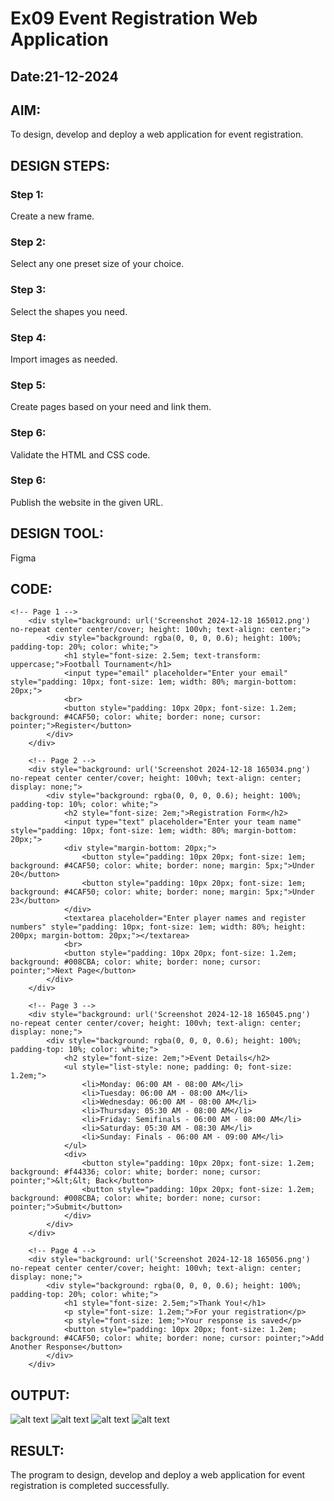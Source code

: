 # Ex09 Event Registration Web Application
## Date:21-12-2024

## AIM:
To design, develop and deploy a web application for event registration.

## DESIGN STEPS:

### Step 1:
Create a new frame.

### Step 2:
Select any one preset size of your choice.

### Step 3:
Select the shapes you need.

### Step 4:
Import images as needed.

### Step 5:
Create pages based on your need and link them.

### Step 6:

Validate the HTML and CSS code.

### Step 6:

Publish the website in the given URL.

## DESIGN TOOL:
Figma

## CODE:
```
<!-- Page 1 -->
    <div style="background: url('Screenshot 2024-12-18 165012.png') no-repeat center center/cover; height: 100vh; text-align: center;">
        <div style="background: rgba(0, 0, 0, 0.6); height: 100%; padding-top: 20%; color: white;">
            <h1 style="font-size: 2.5em; text-transform: uppercase;">Football Tournament</h1>
            <input type="email" placeholder="Enter your email" style="padding: 10px; font-size: 1em; width: 80%; margin-bottom: 20px;">
            <br>
            <button style="padding: 10px 20px; font-size: 1.2em; background: #4CAF50; color: white; border: none; cursor: pointer;">Register</button>
        </div>
    </div>

    <!-- Page 2 -->
    <div style="background: url('Screenshot 2024-12-18 165034.png') no-repeat center center/cover; height: 100vh; text-align: center; display: none;">
        <div style="background: rgba(0, 0, 0, 0.6); height: 100%; padding-top: 10%; color: white;">
            <h2 style="font-size: 2em;">Registration Form</h2>
            <input type="text" placeholder="Enter your team name" style="padding: 10px; font-size: 1em; width: 80%; margin-bottom: 20px;">
            <div style="margin-bottom: 20px;">
                <button style="padding: 10px 20px; font-size: 1em; background: #4CAF50; color: white; border: none; margin: 5px;">Under 20</button>
                <button style="padding: 10px 20px; font-size: 1em; background: #4CAF50; color: white; border: none; margin: 5px;">Under 23</button>
            </div>
            <textarea placeholder="Enter player names and register numbers" style="padding: 10px; font-size: 1em; width: 80%; height: 200px; margin-bottom: 20px;"></textarea>
            <br>
            <button style="padding: 10px 20px; font-size: 1.2em; background: #008CBA; color: white; border: none; cursor: pointer;">Next Page</button>
        </div>
    </div>

    <!-- Page 3 -->
    <div style="background: url('Screenshot 2024-12-18 165045.png') no-repeat center center/cover; height: 100vh; text-align: center; display: none;">
        <div style="background: rgba(0, 0, 0, 0.6); height: 100%; padding-top: 10%; color: white;">
            <h2 style="font-size: 2em;">Event Details</h2>
            <ul style="list-style: none; padding: 0; font-size: 1.2em;">
                <li>Monday: 06:00 AM - 08:00 AM</li>
                <li>Tuesday: 06:00 AM - 08:00 AM</li>
                <li>Wednesday: 06:00 AM - 08:00 AM</li>
                <li>Thursday: 05:30 AM - 08:00 AM</li>
                <li>Friday: Semifinals - 06:00 AM - 08:00 AM</li>
                <li>Saturday: 05:30 AM - 08:30 AM</li>
                <li>Sunday: Finals - 06:00 AM - 09:00 AM</li>
            </ul>
            <div>
                <button style="padding: 10px 20px; font-size: 1.2em; background: #f44336; color: white; border: none; cursor: pointer;">&lt;&lt; Back</button>
                <button style="padding: 10px 20px; font-size: 1.2em; background: #008CBA; color: white; border: none; cursor: pointer;">Submit</button>
            </div>
        </div>
    </div>

    <!-- Page 4 -->
    <div style="background: url('Screenshot 2024-12-18 165056.png') no-repeat center center/cover; height: 100vh; text-align: center; display: none;">
        <div style="background: rgba(0, 0, 0, 0.6); height: 100%; padding-top: 20%; color: white;">
            <h1 style="font-size: 2.5em;">Thank You!</h1>
            <p style="font-size: 1.2em;">For your registration</p>
            <p style="font-size: 1em;">Your response is saved</p>
            <button style="padding: 10px 20px; font-size: 1.2em; background: #4CAF50; color: white; border: none; cursor: pointer;">Add Another Response</button>
        </div>
    </div>

```

## OUTPUT:
![alt text](<Screenshot 2024-12-18 165012.png>)
![alt text](<Screenshot 2024-12-18 165034.png>)
![alt text](<Screenshot 2024-12-18 165045.png>)
![alt text](<Screenshot 2024-12-18 165056.png>)

## RESULT:
The program to design, develop and deploy a web application for event registration is completed successfully.
